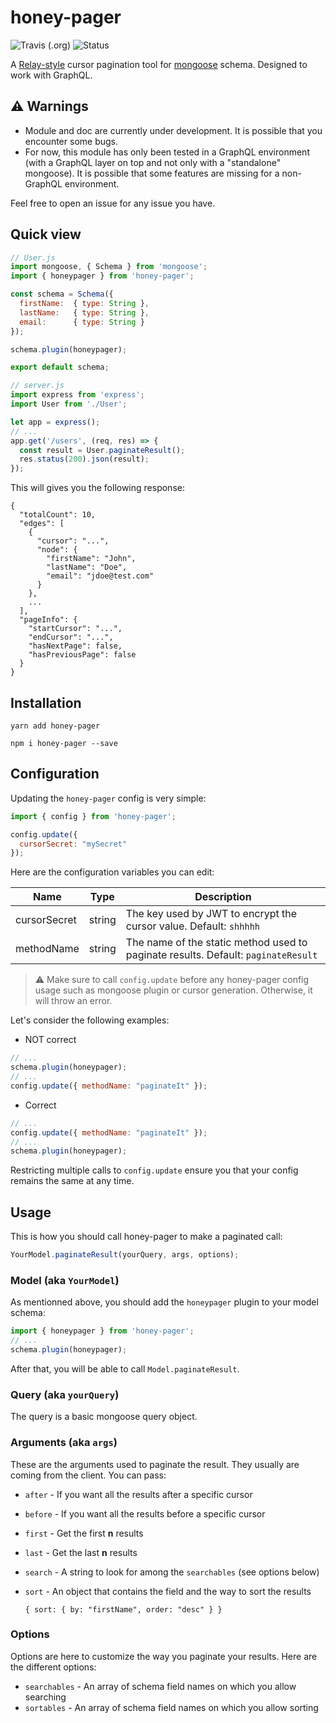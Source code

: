 # honey-pager
![Travis (.org)](https://img.shields.io/travis/codeinbrain/honey-pager.svg?style=flat-square)
![Status](https://img.shields.io/badge/status-experimental-orange.svg?style=flat-square)

A [Relay-style](https://facebook.github.io/relay/graphql/connections.htm) cursor pagination tool for [mongoose](https://github.com/Automattic/mongoose) schema. Designed to work with GraphQL.

## :warning: Warnings
* Module and doc are currently under development. It is possible that you encounter some bugs.
* For now, this module has only been tested in a GraphQL environment (with a GraphQL layer on top and not only with a "standalone" mongoose). It is possible that some features are missing for a non-GraphQL environment.

Feel free to open an issue for any issue you have.

## Quick view

```javascript
// User.js
import mongoose, { Schema } from 'mongoose';
import { honeypager } from 'honey-pager';

const schema = Schema({
  firstName:  { type: String },
  lastName:   { type: String },
  email:      { type: String }
});

schema.plugin(honeypager);

export default schema;
```

```javascript
// server.js
import express from 'express';
import User from './User';

let app = express();
// ...
app.get('/users', (req, res) => {
  const result = User.paginateResult();
  res.status(200).json(result);
});
```
This will gives you the following response:
```
{
  "totalCount": 10,
  "edges": [
    {
      "cursor": "...",
      "node": {
        "firstName": "John",
        "lastName": "Doe",
        "email": "jdoe@test.com"
      }
    },
    ...
  ],
  "pageInfo": {
    "startCursor": "...",
    "endCursor": "...",
    "hasNextPage": false,
    "hasPreviousPage": false
  }
}
```

## Installation
```
yarn add honey-pager
```
```
npm i honey-pager --save
```

## Configuration
Updating the `honey-pager` config is very simple:
```javascript
import { config } from 'honey-pager';

config.update({
  cursorSecret: "mySecret"
});
```

Here are the configuration variables you can edit:

| Name  | Type | Description
| ------------- | ------------- | ------------- |
| cursorSecret  | string  | The key used by JWT to encrypt the cursor value. Default: `shhhhh`  |
| methodName  | string | The name of the static method used to paginate results. Default: `paginateResult`  |

> :warning: Make sure to call `config.update` before any honey-pager config usage such as mongoose plugin or cursor generation. Otherwise, it will throw an error.

Let's consider the following examples:

- NOT correct
```javascript
// ...
schema.plugin(honeypager);
// ...
config.update({ methodName: "paginateIt" });
```

- Correct
```javascript
// ...
config.update({ methodName: "paginateIt" });
// ...
schema.plugin(honeypager);
```

Restricting multiple calls to `config.update` ensure you that your config remains the same at any time.

## Usage
This is how you should call honey-pager to make a paginated call:
```javascript
YourModel.paginateResult(yourQuery, args, options);
```
### Model (aka `YourModel`)
As mentionned above, you should add the `honeypager` plugin to your model schema:
```javascript
import { honeypager } from 'honey-pager';
// ...
schema.plugin(honeypager);
```
After that, you will be able to call `Model.paginateResult`.

### Query (aka `yourQuery`)
The query is a basic mongoose query object.

### Arguments (aka `args`)
These are the arguments used to paginate the result. They usually are coming from the client. You can pass:
* `after` - If you want all the results after a specific cursor
* `before` - If you want all the results before a specific cursor
* `first` - Get the first **n** results
* `last` - Get the last **n** results
* `search` - A string to look for among the `searchables` (see options below)
* `sort` - An object that contains the field and the way to sort the results

  ```
  { sort: { by: "firstName", order: "desc" } }
  ```

### Options
Options are here to customize the way you paginate your results. Here are the different options:
* `searchables` - An array of schema field names on which you allow searching
* `sortables` - An array of schema field names on which you allow sorting
